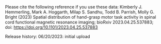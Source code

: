 Please cite the following reference if you use these data:
Kimberly J. Hemmerling, Mark A. Hoggarth, Milap S. Sandhu, Todd B. Parrish, Molly G. Bright (2023) Spatial distribution of hand-grasp motor task activity in spinal cord functional magnetic resonance imaging; bioRxiv 2023.04.25.537883; doi: https://doi.org/10.1101/2023.04.25.537883


Release history:
06/20/2023: initial upload
